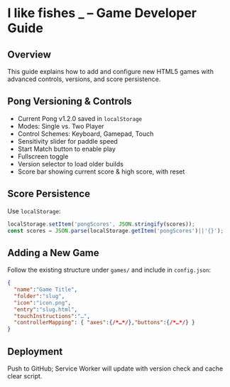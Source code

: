 # I like fishes _ – Game Developer Guide

## Overview  
This guide explains how to add and configure new HTML5 games with advanced controls, versions, and score persistence.

## Pong Versioning & Controls  
- Current Pong v1.2.0 saved in `localStorage`  
- Modes: Single vs. Two Player  
- Control Schemes: Keyboard, Gamepad, Touch  
- Sensitivity slider for paddle speed  
- Start Match button to enable play  
- Fullscreen toggle  
- Version selector to load older builds  
- Score bar showing current score & high score, with reset  

## Score Persistence  
Use `localStorage`:
```js
localStorage.setItem('pongScores', JSON.stringify(scores));
const scores = JSON.parse(localStorage.getItem('pongScores')||'{}');
```

## Adding a New Game  
Follow the existing structure under `games/` and include in `config.json`:
```json
{
  "name":"Game Title",
  "folder":"slug",
  "icon":"icon.png",
  "entry":"slug.html",
  "touchInstructions":"…",
  "controllerMapping": { "axes":{/*…*/},"buttons":{/*…*/} }
}
```

## Deployment  
Push to GitHub; Service Worker will update with version check and cache clear script.  
